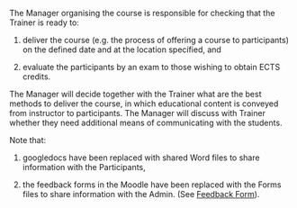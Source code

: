 The Manager organising the course is responsible for checking that the Trainer is ready to:  

 
 

1. deliver the course (e.g. the process of offering a course to participants) on the defined date and at the location specified, and  

2. evaluate the participants by an exam to those wishing to obtain ECTS credits.  

 
 

The Manager will decide together with the Trainer what are the best methods to deliver the course, in which educational content is conveyed from instructor to participants. The Manager will discuss with Trainer whether they need additional means of communicating with the students.  

 
 

Note that:  

1. googledocs have been replaced with shared Word files to share information with the Participants,  

2. the feedback forms in the Moodle have been replaced with the Forms files to share information with the Admin. (See [Feedback Form](../course_coordination/feedback.md)).